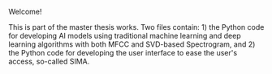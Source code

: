 Welcome!

This is part of the master thesis works. Two files contain: 1) the Python code for developing AI models using traditional machine learning and deep learning algorithms with both MFCC and SVD-based Spectrogram, and 2) the Python code for developing the user interface to ease the user's access, so-called SIMA.
